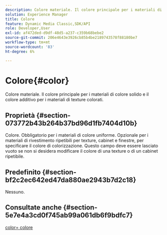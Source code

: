 ```yaml
---
description: Colore materiale. Il colore principale per i materiali di colore solido e il colore additivo per i materiali di texture colorati.
solution: Experience Manager
title: Colore
feature: Dynamic Media Classic,SDK/API
role: Developer,User
exl-id: af472ded-d9df-48d5-a237-c359b68bebe2
source-git-commit: 206e4643e3926cb85b4be2189743578f88180be7
workflow-type: tm+mt
source-wordcount: '83'
ht-degree: 6%

---
```


# Colore{#color}

Colore materiale. Il colore principale per i materiali di colore solido e il colore additivo per i materiali di texture colorati.

## Proprietà {#section-073772b43b264b37bd96d1fb7404d10b}

Colore. Obbligatorio per i materiali di colore uniforme. Opzionale per i materiali di rivestimento ripetibili per texture, cabinet e finestre, per specificare il colore di colorizzazione. Questo campo deve essere lasciato vuoto se non si desidera modificare il colore di una texture o di un cabinet ripetibile.

## Predefinito {#section-bf2c2ec642ed47da880ae2943b7d2c18}

Nessuno.

## Consultate anche {#section-5e7e4a3cd0f745ab99a061db6f9bdfc7}

[color= colore](../../../../../ir-api/http-protocol/image-rendering-api-ref/c-ir-http-protocol-ref/c-ir-http-protocol-command-reference/r-ir-http-color.md#reference-ea3cba9edfe94dbab86d8f123a9ed0aa)
